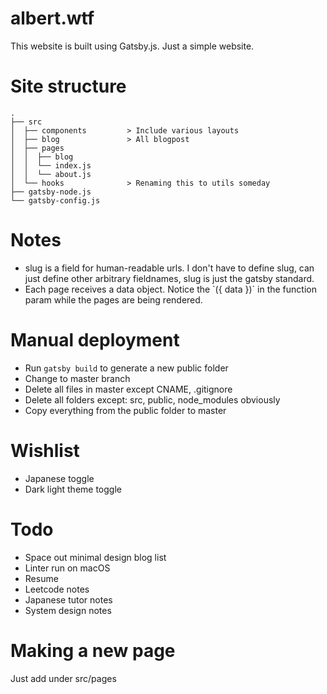 # albert.wtf
This website is built using Gatsby.js. Just a simple website.

# Site structure
```
.
├── src
│  ├── components         > Include various layouts
│  ├── blog               > All blogpost
│  ├── pages
│  │  ├── blog
│  │  └── index.js
│  │  └── about.js
│  └── hooks              > Renaming this to utils someday
├── gatsby-node.js 
└── gatsby-config.js
```

# Notes
- slug is a field for human-readable urls. I don't have to define slug, can just define other arbitrary fieldnames, slug is just the gatsby standard.
- Each page receives a data object. Notice the \`({ data })\` in the function param while the pages are being rendered.

# Manual deployment
- Run `gatsby build` to generate a new public folder
- Change to master branch
- Delete all files in master except CNAME, .gitignore
- Delete all folders except: src, public, node_modules obviously
- Copy everything from the public folder to master

# Wishlist
- Japanese toggle
- Dark light theme toggle

# Todo
- Space out minimal design blog list
- Linter run on macOS
- Resume
- Leetcode notes
- Japanese tutor notes
- System design notes

# Making a new page
Just add under src/pages
